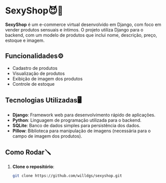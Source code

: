 # SexyShop😈🫦

**SexyShop** é um e-commerce virtual desenvolvido em Django, com foco em vender produtos sensuais e íntimos. O projeto utiliza Django para o backend, com um modelo de produtos que inclui nome, descrição, preço, estoque e imagem.

## Funcionalidades⚙️

- Cadastro de produtos
- Visualização de produtos
- Exibição de imagem dos produtos
- Controle de estoque

## Tecnologias Utilizadas🖥️

- **Django**: Framework web para desenvolvimento rápido de aplicações.
- **Python**: Linguagem de programação utilizada para o backend.
- **SQLite**: Banco de dados simples para persistência dos dados.
- **Pillow**: Biblioteca para manipulação de imagens (necessária para o campo de imagem dos produtos).

## Como Rodar🪛

1. **Clone o repositório**:
   ```bash
   git clone https://github.com/willdgs/sexyshop.git
